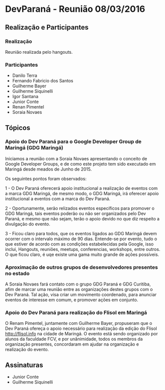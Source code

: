 # DevParaná - Reunião 08/03/2016

## Realização e Participantes
### Realização
Reunião realizada pelo hangouts.

### Participantes
- Danilo Terra
- Fernando Fabricio dos Santos
- Guilherme Bayer
- Guilherme Siquinelli
- Igor Santana
- Junior Conte
- Renan Pimentel
- Soraia Novaes

## Tópicos
### Apoio do Dev Paraná para o Google Developer Group de Maringá (GDG Maringá)

Iniciamos a reunião com a Soraia Novaes apresentando o conceito de Google Developer Groups, e de como este projeto tem sido executado em Maringá desde meados de Junho de 2015.

Os seguintes pontos foram observados:

1 - O Dev Paraná oferecerá apoio institucional a realização de eventos com a marca GDG Maringá, de mesmo modo, o GDG Maringá, irá oferecer apoio institucional a eventos com a marca do Dev Paraná.

2 - Oportunamente, serão relizados eventos específicos para promover o GDG Maringá, tais eventos poderão ou não ser organizados pelo Dev Paraná, e mesmo que não sejam, terão o apoio devido no que diz respeito a divulgação do evento.

3 - Ficou claro para todos, que os eventos ligados ao GDG Maringá devem ocorrer com o intervalo máximo de 90 dias. Entende-se por evento, tudo o que estiver de acordo com as condições estabelecidas pela Google, isso inclui, Hangouts, reuniões, meetups, conferencias, workshops, entre outros. O que ficou claro, é uqe existe uma gama muito grande de ações possíveis.

### Aproximação de outros grupos de desenvolvedores presentes no estado

A Soraia Novaes fará contato com o grupo GDG Paraná e GDG Curitiba, afim de marcar uma reunião entre as organizações destes grupos com o Dev Paraná. Tal ação, visa criar um movimento coordenado, para anunciar eventos de interesse em comum, e promover ações em conjunto.

### Apoio do Dev Paraná para realização do Flisol em Maringá

O Renam Pimentel, juntamente com Guilherme Bayer, propuseram que o Dev Paraná ofereça o apoio necessário para realização da edição do Flisol http://flisol.info na cidade de Maringá. O evento está sendo organizado por alunos da faculdade FCV, e por unânimidade, todos os membros da organização presentes, concordaram em ajudar na organização e realização do evento.

## Assinaturas

- Junior Conte
- Guilherme Siquinelli
